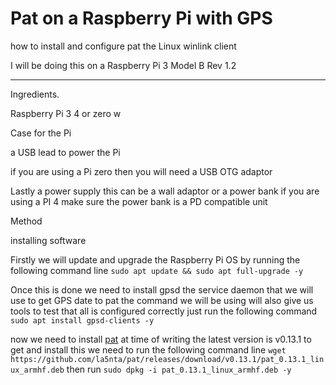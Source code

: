 # Pat on a Raspberry Pi with GPS
how to install and configure pat the Linux winlink client

I will be doing this on a Raspberry Pi 3 Model B Rev 1.2

___

Ingredients.

Raspberry Pi 3 4 or zero w

Case for the Pi

a USB lead to power the Pi

if you are using a Pi zero then you will need a USB OTG adaptor

Lastly a power supply this can be a wall adaptor or a power bank if you are using a PI 4 make sure the power bank is a PD compatible unit

Method 

installing software

Firstly we will update and upgrade the Raspberry Pi OS by running the following command line `sudo apt update && sudo apt full-upgrade -y`

Once this is done we need to install gpsd the service daemon that we will use to get GPS date to pat  the command we will be using will also give us tools to test that all is configured correctly just run the following command `sudo apt install gpsd-clients -y`

now we need to install [pat](https://getpat.io/) at time of writing the latest version is v0.13.1 
to get and install this we need to run the following command line `wget https://github.com/la5nta/pat/releases/download/v0.13.1/pat_0.13.1_linux_armhf.deb`  then run  `sudo dpkg -i pat_0.13.1_linux_armhf.deb -y`
